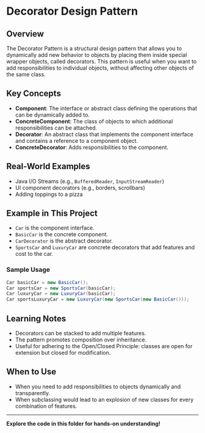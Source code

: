 # Decorator Design Pattern

## Overview
The Decorator Pattern is a structural design pattern that allows you to dynamically add new behavior to objects by placing them inside special wrapper objects, called decorators. This pattern is useful when you want to add responsibilities to individual objects, without affecting other objects of the same class.

## Key Concepts
- **Component**: The interface or abstract class defining the operations that can be dynamically added to.
- **ConcreteComponent**: The class of objects to which additional responsibilities can be attached.
- **Decorator**: An abstract class that implements the component interface and contains a reference to a component object.
- **ConcreteDecorator**: Adds responsibilities to the component.

## Real-World Examples
- Java I/O Streams (e.g., `BufferedReader`, `InputStreamReader`)
- UI component decorators (e.g., borders, scrollbars)
- Adding toppings to a pizza

## Example in This Project
- `Car` is the component interface.
- `BasicCar` is the concrete component.
- `CarDecorator` is the abstract decorator.
- `SportsCar` and `LuxuryCar` are concrete decorators that add features and cost to the car.

### Sample Usage
```java
Car basicCar = new BasicCar();
Car sportsCar = new SportsCar(basicCar);
Car luxuryCar = new LuxuryCar(basicCar);
Car sportsLuxuryCar = new LuxuryCar(new SportsCar(new BasicCar()));
```

## Learning Notes
- Decorators can be stacked to add multiple features.
- The pattern promotes composition over inheritance.
- Useful for adhering to the Open/Closed Principle: classes are open for extension but closed for modification.

## When to Use
- When you need to add responsibilities to objects dynamically and transparently.
- When subclassing would lead to an explosion of new classes for every combination of features.

---

**Explore the code in this folder for hands-on understanding!**

